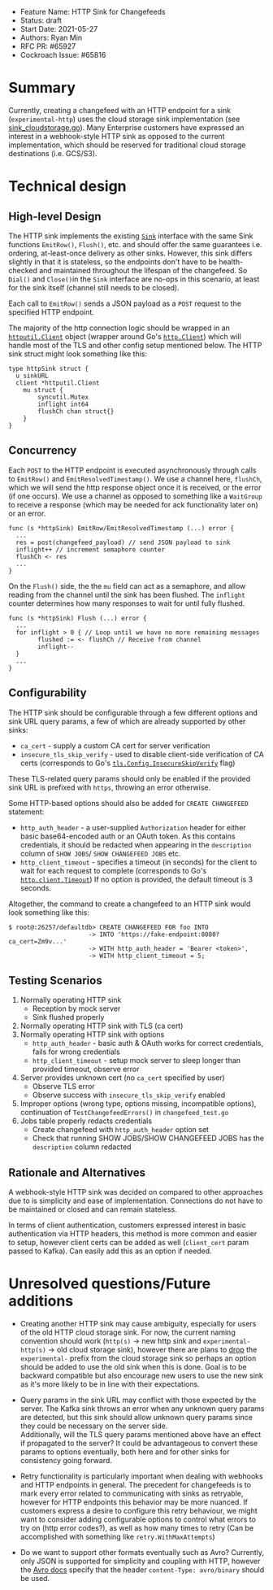 - Feature Name: HTTP Sink for Changefeeds
- Status: draft
- Start Date: 2021-05-27
- Authors: Ryan Min
- RFC PR: #65927
- Cockroach Issue: #65816

# Summary

Currently, creating a changefeed with an HTTP endpoint for a sink 
(`experimental-http`) uses the cloud storage sink implementation (see 
[sink_cloudstorage.go](../../pkg/ccl/changefeedccl/sink_cloudstorage.go)). Many 
Enterprise customers have expressed an interest in a webhook-style HTTP sink as
opposed to the current implementation, which should be reserved for traditional
cloud storage destinations (i.e. GCS/S3). 

# Technical design

## High-level Design

The HTTP sink implements the existing 
[`Sink`](../../pkg/ccl/changefeedccl/sink.go) interface with the same Sink 
functions `EmitRow()`, `Flush()`, etc. and should offer the same guarantees 
i.e. ordering, at-least-once delivery as other sinks. However, this sink 
differs slightly in that it is stateless, so the endpoints don't have to be 
health-checked and maintained throughout the lifespan of the changefeed. So 
`Dial()` and `Close()`in the `Sink` interface are no-ops in this scenario, at 
least for the sink itself (channel still needs to be closed).

Each call to `EmitRow()` sends a JSON payload as a `POST` request to the
specified HTTP endpoint.

The majority of the http connection logic should be wrapped in an 
[`httputil.Client`](../../pkg/util/httputil/client.go) object (wrapper around Go's 
[`http.Client`](https://golang.org/src/net/http/client.go#L57)) which will
handle most of the TLS and other config setup mentioned below. The HTTP sink
struct might look something like this:

```
type httpSink struct {
  u sinkURL
  client *httputil.Client
	mu struct {
		syncutil.Mutex
		inflight int64
		flushCh chan struct{}
	}
}
```

## Concurrency

Each `POST` to the HTTP endpoint is executed asynchronously through calls to 
`EmitRow()` and `EmitResolvedTimestamp()`. We use a channel here, `flushCh`,
which we will send the http response object once it is received, or the error
(if one occurs). We use a channel as opposed to something like a `WaitGroup` to
receive a response (which may be needed for ack functionality later on) or an 
error.

```
func (s *httpSink) EmitRow/EmitResolvedTimestamp (...) error {
  ...
  res = post(changefeed_payload) // send JSON payload to sink
  inflight++ // increment semaphore counter
  flushCh <- res
  ...
}
```

On the `Flush()` side, the the `mu` field can act as a semaphore, and allow
reading from the channel until the sink has been flushed. The `inflight` 
counter determines how many responses to wait for until fully flushed.

```
func (s *httpSink) Flush (...) error {
  ...
  for inflight > 0 { // Loop until we have no more remaining messages
        flushed := <- flushCh // Receive from channel
        inflight--
  }
  ...
}
```

## Configurability

The HTTP sink should be configurable through a few different options and sink
URL query params, a few of which are already supported by other sinks:

* `ca_cert` - supply a custom CA cert for server verification
* `insecure_tls_skip_verify` - used to disable client-side verification of CA
  certs (corresponds to Go's 
  [`tls.Config.InsecureSkipVerify`](https://golang.org/src/crypto/tls/common.go#L624) 
  flag)

These TLS-related query params should only be enabled if the provided sink URL
is prefixed with `https`, throwing an error otherwise.

Some HTTP-based options should also be added for `CREATE CHANGEFEED` statement:

* `http_auth_header` - a user-supplied `Authorization` header for either basic 
  base64-encoded auth or an OAuth token. As this contains credentials, it
  should be redacted when appearing in the `description` column of `SHOW JOBS`/
  `SHOW CHANGEFEED JOBS` etc.
* `http_client_timeout` - specifies a timeout (in seconds) for the client to 
  wait for each request to complete (corresponds to Go's 
  [`http.client.Timeout`](https://golang.org/src/net/http/client.go#L105)) 
  If no option is provided, the default timeout is 3 seconds.

Altogether, the command to create a changefeed to an HTTP sink would look 
something like this:

```
$ root@:26257/defaultdb> CREATE CHANGEFEED FOR foo INTO 
                      -> INTO 'https://fake-endpoint:8080?ca_cert=Zm9v...'
                      -> WITH http_auth_header = 'Bearer <token>',
                      -> WITH http_client_timeout = 5;
```

## Testing Scenarios

1. Normally operating HTTP sink
    * Reception by mock server
    * Sink flushed properly
2. Normally operating HTTP sink with TLS (ca cert)
3. Normally operating HTTP sink with options
   * `http_auth_header` - basic auth & OAuth works for correct credentials,
     fails for wrong credentials
   * `http_client_timeout` - setup mock server to sleep longer than provided 
     timeout, observe error
4. Server provides unknown cert (no `ca_cert` specified by user)
    * Observe TLS error
    * Observe success with `insecure_tls_skip_verify` enabled
5. Improper options (wrong type, options missing, incompatible options),
   continuation of `TestChangefeedErrors()` in `changefeed_test.go`
5. Jobs table properly redacts credentials
    * Create changefeed with `http_auth_header` option set
    * Check that running SHOW JOBS/SHOW CHANGEFEED JOBS has the `description` 
      column redacted

## Rationale and Alternatives

A webhook-style HTTP sink was decided on compared to other approaches due to is
simplicity and ease of implementation. Connections do not have to be maintained
or closed and can remain stateless.

In terms of client authentication, customers expressed interest in basic
authentication via HTTP headers, this method is more common and easier to setup,
however client certs can be added as well (`client_cert` param passed to Kafka).
Can easily add this as an option if needed.

# Unresolved questions/Future additions

* Creating another HTTP sink may cause ambiguity, especially for users of the
  old HTTP cloud storage sink. For now, the current naming convention should 
  work (`http(s)` -> new http sink and `experimental-http(s)` -> old cloud 
  storage sink), however there are plans to 
  [drop](https://github.com/cockroachdb/cockroach/issues/53716) the 
  `experimental-` prefix from the cloud storage sink so perhaps an option 
  should be added to use the old sink when this is done. Goal is to be backward
  compatible but also encourage new users to use the new sink as it's more 
  likely to be in line with their expectations.
  

* Query params in the sink URL may conflict with those expected by the server.
  The Kafka sink throws an error when any unknown query params are detected, 
  but this sink should allow unknown query params since they could be necessary
  on the server side. <br />  Additionally, will the TLS query params mentioned
  above have an effect if propagated to the server? It could be advantageous 
  to convert these params to options eventually, both here and for other sinks 
  for consistency going forward.
  

* Retry functionality is particularly important when dealing with webhooks and
  HTTP endpoints in general. The precedent for changefeeds is to mark every 
  error related to communicating with sinks as retryable, however for HTTP 
  endpoints this behavior may be more nuanced. If customers express a desire to
  configure this retry behaviour, we might want to consider adding configurable 
  options to control what errors to try on (http error codes?), as well as how 
  many times to retry (Can be accomplished with something like 
  `retry.WithMaxAttempts`)


* Do we want to support other formats eventually such as Avro? Currently, only
  JSON is supported for simplicity and coupling with HTTP, however the
  [Avro docs](https://avro.apache.org/docs/current/spec.html) specify that the 
  header `content-Type: avro/binary` should be used.
